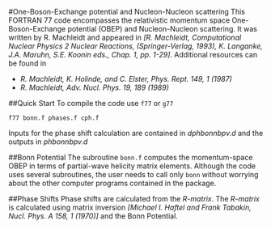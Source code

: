 #One-Boson-Exchange potential and Nucleon-Nucleon scattering
This FORTRAN 77 code encompasses the relativistic momentum space One-Boson-Exchange potential (OBEP) and Nucleon-Nucleon scattering. It was written by R. Machleidt and appeared in *[R. Machleidt, Computational Nuclear Physics 2 Nuclear Reactions, (Springer-Verlag, 1993), K. Langanke, J.A. Maruhn, S.E. Koonin eds., Chap. 1, pp. 1-29]*. Additional resources can be found in

- *R. Machleidt, K. Holinde, and C. Elster, Phys. Rept. 149, 1 (1987)*
- *R. Machleidt, Adv. Nucl. Phys. 19, 189 (1989)*

##Quick Start
To compile the code use `f77` or `g77`
```
f77 bonn.f phases.f cph.f
```
Inputs for the phase shift calculation are contained in *dphbonnbpv.d* and the outputs in *phbonnbpv.d*

##Bonn Potential
The subroutine `bonn.f` computes the momentum-space OBEP in terms of partial-wave helicity matrix elements. Although the code uses several subroutines, the user needs to call only `bonn` without worrying about the other computer programs contained in the package.

##Phase Shifts
Phase shifts are calculated from the *R-matrix*. The *R-matrix* is calculated using matrix inversion *[Michael I. Haftel and Frank Tabakin, Nucl. Phys. A 158, 1 (1970)]* and the Bonn Potential.
